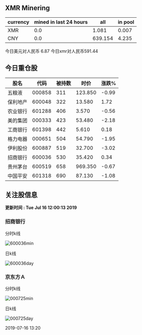 ## XMR Minering

|currency|mined in last 24 hours|all|in pool|
|---|---|---|---|
|XMR|0.0|1.081|0.007|
|CNY|0.0|639.154|4.235|

今日美元对人民币 6.87	今日xmr对人民币591.44


## 今日重仓股 

|股名|代码|被持数|时价|涨跌%|
|---|---|---|---|---|
|五粮液|000858|311|123.850|-0.99|
|保利地产|600048|322|13.580|1.72|
|农业银行|601288|406|3.570|-0.56|
|美的集团|000333|423|53.480|-2.18|
|工商银行|601398|442|5.610|0.18|
|格力电器|000651|504|54.790|-1.95|
|伊利股份|600887|519|32.700|-3.02|
|招商银行|600036|530|35.420|0.34|
|贵州茅台|600519|658|969.350|-0.67|
|中国平安|601318|690|87.130|-1.08|

## 关注股信息
**更新时间 : Tue Jul 16 12:00:13 2019**
### 招商银行 
分时k线

![600036min](http://image.sinajs.cn/newchart/min/n/sh600036.gif)

日k线

![600036day](http://image.sinajs.cn/newchart/daily/n/sh600036.gif)

### 京东方Ａ 
分时k线

![000725min](http://image.sinajs.cn/newchart/min/n/sz000725.gif)

日k线

![000725day](http://image.sinajs.cn/newchart/daily/n/sz000725.gif)

2019-07-16 13:20